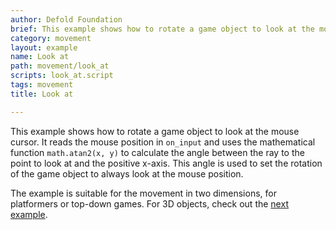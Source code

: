 ```yaml
---
author: Defold Foundation
brief: This example shows how to rotate a game object to look at the mouse cursor
category: movement
layout: example
name: Look at
path: movement/look_at
scripts: look_at.script
tags: movement
title: Look at

---
```



This example shows how to rotate a game object to look at the mouse cursor. It reads the mouse position in `on_input` and uses the mathematical function `math.atan2(x, y)` to calculate the angle between the ray to the point to look at and the positive x-axis. This angle is used to set the rotation of the game object to always look at the mouse position. 

The example is suitable for the movement in two dimensions, for platformers or top-down games. For 3D objects, check out the [next example](/examples/movement/look_rotation/).
